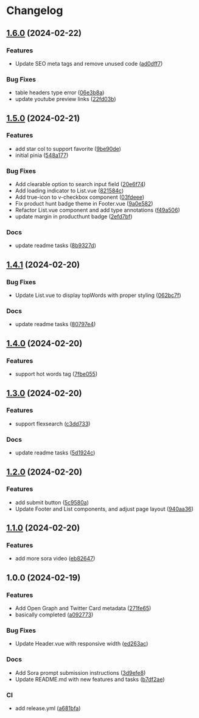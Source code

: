 # Changelog

## [1.6.0](https://github.com/Justin3go/usesora/compare/v1.5.0...v1.6.0) (2024-02-22)


### Features

* Update SEO meta tags and remove unused code ([ad0dff7](https://github.com/Justin3go/usesora/commit/ad0dff735b362753dfb130840d76e49bae860669))


### Bug Fixes

* table headers type error ([06e3b8a](https://github.com/Justin3go/usesora/commit/06e3b8addb6c52b001dca8a533de697b3255f8d0))
* update youtube preview links ([22fd03b](https://github.com/Justin3go/usesora/commit/22fd03b0115fae0428d0ba395838b89d5cc06864))

## [1.5.0](https://github.com/Justin3go/usesora/compare/v1.4.1...v1.5.0) (2024-02-21)


### Features

* add star col to support favorite ([9be90de](https://github.com/Justin3go/usesora/commit/9be90decd7c7580afc932f848f14d37c5470dce1))
* initial pinia ([548a177](https://github.com/Justin3go/usesora/commit/548a1776f256a7fbc5b0c6d2d88ea322c419d9ab))


### Bug Fixes

* Add clearable option to search input field ([20e6f74](https://github.com/Justin3go/usesora/commit/20e6f749d177573503e7ca24e58e44364dd06c69))
* Add loading indicator to List.vue ([821584c](https://github.com/Justin3go/usesora/commit/821584ca0f8a7f1a4021b6c497cc13e41156dc7e))
* Add true-icon to v-checkbox component ([03fdeee](https://github.com/Justin3go/usesora/commit/03fdeeeb279d52dbe049309512ffaa0ff3adf0d3))
* Fix product hunt badge theme in Footer.vue ([9a0e582](https://github.com/Justin3go/usesora/commit/9a0e5829cc7de26f182c5c48139cf20b23d71b25))
* Refactor List.vue component and add type annotations ([f49a506](https://github.com/Justin3go/usesora/commit/f49a506688d79a6245359c91d8cbdfa47d013bd4))
* update margin in producthunt badge ([2efd7bf](https://github.com/Justin3go/usesora/commit/2efd7bf08bc84e2339cbe966c1f084769ac61418))


### Docs

* update readme tasks ([8b9327d](https://github.com/Justin3go/usesora/commit/8b9327d63b2a866d9ae7fce6cd2f9c6f8638c969))

## [1.4.1](https://github.com/Justin3go/usesora/compare/v1.4.0...v1.4.1) (2024-02-20)


### Bug Fixes

* Update List.vue to display topWords with proper styling ([062bc7f](https://github.com/Justin3go/usesora/commit/062bc7fd1ee749135f61536996209350fd5938eb))


### Docs

* update readme tasks ([80797e4](https://github.com/Justin3go/usesora/commit/80797e4ea1e6564a09ae131d3853c61467552da8))

## [1.4.0](https://github.com/Justin3go/usesora/compare/v1.3.0...v1.4.0) (2024-02-20)


### Features

* support hot words tag ([7fbe055](https://github.com/Justin3go/usesora/commit/7fbe05536f9c687f768aee8e46af3eb257c87b0e))

## [1.3.0](https://github.com/Justin3go/usesora/compare/v1.2.0...v1.3.0) (2024-02-20)


### Features

* support flexsearch ([c3dd733](https://github.com/Justin3go/usesora/commit/c3dd733006ffcdad4d82d78f48926698d1a594e2))


### Docs

* update readme tasks ([5d1924c](https://github.com/Justin3go/usesora/commit/5d1924c2d1bd2318d34f32b3b1d5c0f6383fbc8a))

## [1.2.0](https://github.com/Justin3go/usesora/compare/v1.1.0...v1.2.0) (2024-02-20)


### Features

* add submit button ([5c9580a](https://github.com/Justin3go/usesora/commit/5c9580a04fdd5de49abcf1deef4bab36ff8e64e6))
* Update Footer and List components, and adjust page layout ([940aa36](https://github.com/Justin3go/usesora/commit/940aa36f837c55122ed1e2f10837c46e8ed11630))

## [1.1.0](https://github.com/Justin3go/usesora/compare/v1.0.0...v1.1.0) (2024-02-20)


### Features

* add more sora video ([eb82647](https://github.com/Justin3go/usesora/commit/eb826470455fbab1da5c1a26054786edb461042e))

## 1.0.0 (2024-02-19)


### Features

* Add Open Graph and Twitter Card metadata ([271fe65](https://github.com/Justin3go/usesora/commit/271fe652ecb0fa91a506734127be8b1591add18c))
* basically completed ([a092773](https://github.com/Justin3go/usesora/commit/a0927736b340209f3ec6328f802d463f230d5db6))


### Bug Fixes

* Update Header.vue with responsive width ([ed263ac](https://github.com/Justin3go/usesora/commit/ed263ac5f4cbd92ee454023a8469f2ce76db64da))


### Docs

* Add Sora prompt submission instructions ([3d9efe8](https://github.com/Justin3go/usesora/commit/3d9efe87d629d7ffd1602b6e7474264ac70e560c))
* Update README.md with new features and tasks ([b7df2ae](https://github.com/Justin3go/usesora/commit/b7df2ae623a9b73050df1fd1b2957ed5d972481c))


### CI

* add release.yml ([a681bfa](https://github.com/Justin3go/usesora/commit/a681bfa4e066aa68ad718559aba9a71b25ab2fbe))
